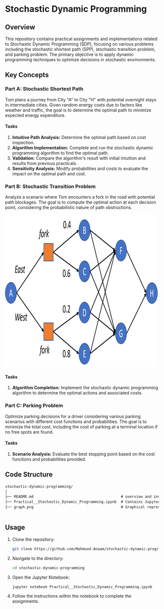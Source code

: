 # Stochastic Dynamic Programming

## Overview

This repository contains practical assignments and implementations related to Stochastic Dynamic Programming (SDP), focusing on various problems including the stochastic shortest path (SPP), stochastic transition problem, and parking problem. The primary objective is to apply dynamic programming techniques to optimize decisions in stochastic environments.


## Key Concepts

### Part A: Stochastic Shortest Path

Tom plans a journey from City "A" to City "H" with potential overnight stays in intermediate cities. Given random energy costs due to factors like weather and traffic, the goal is to determine the optimal path to minimize expected energy expenditure. 

#### Tasks

1. **Intuitive Path Analysis:** Determine the optimal path based on cost inspection.
2. **Algorithm Implementation:** Complete and run the stochastic dynamic programming algorithm to find the optimal path.
3. **Validation:** Compare the algorithm's result with initial intuition and results from previous practicals.
4. **Sensitivity Analysis:** Modify probabilities and costs to evaluate the impact on the optimal path and cost.

### Part B: Stochastic Transition Problem

Analyze a scenario where Tom encounters a fork in the road with potential path blockages. The goal is to compute the optimal action at each decision point, considering the probabilistic nature of path obstructions.

<img src="graph.png" alt="Image" width="500" height="500" />

#### Tasks

1. **Algorithm Completion:** Implement the stochastic dynamic programming algorithm to determine the optimal actions and associated costs.

### Part C: Parking Problem

Optimize parking decisions for a driver considering various parking scenarios with different cost functions and probabilities. The goal is to minimize the total cost, including the cost of parking at a terminal location if no free spots are found.

#### Tasks

1. **Scenario Analysis:** Evaluate the best stopping point based on the cost functions and probabilities provided.

## Code Structure

```markdown
stochastic-dynamic-programming/
│
├── README.md                                        # overview and instructions
├── Practical__Stochastic_Dynamic_Programming.ipynb  # Contains Jupyter Notebook with code implementations and analyses for the practical exercises.
├── graph.png                                        # Graphical representation of the Transition Problem
                    
```

## Usage

1. Clone the repository:
    ```bash
    git clone https://github.com/Mahmood-Anaam/stochastic-dynamic-programming.git
    ```
2. Navigate to the directory:
    ```bash
    cd stochastic-dynamic-programming
    ```
3. Open the Jupyter Notebook:
    ```bash
    jupyter notebook Practical__Stochastic_Dynamic_Programming.ipynb
    ```
4. Follow the instructions within the notebook to complete the assignments.
